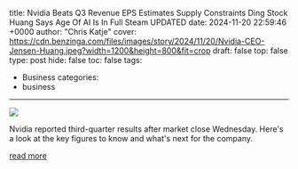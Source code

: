 title: Nvidia Beats Q3 Revenue EPS Estimates Supply Constraints Ding Stock Huang Says Age Of AI Is In Full Steam UPDATED
date: 2024-11-20 22:59:46 +0000
author: "Chris Katje"
cover: https://cdn.benzinga.com/files/images/story/2024/11/20/Nvidia-CEO-Jensen-Huang.jpeg?width=1200&height=800&fit=crop
draft: false
top: false
type: post
hide: false
toc: false
tags:
  - Business
categories:
  - business
---

![](https://cdn.benzinga.com/files/images/story/2024/11/20/Nvidia-CEO-Jensen-Huang.jpeg?width=1200&height=800&fit=crop)

Nvidia reported third-quarter results after market close Wednesday. Here's a look at the key figures to know and what's next for the company.

[read more](https://www.benzinga.com/news/earnings/24/11/42099904/nvidia-beats-q3-revenue-eps-estimates-supply-constraints-ding-stock-huang-says-age-of-ai-is-in-full-steam)
